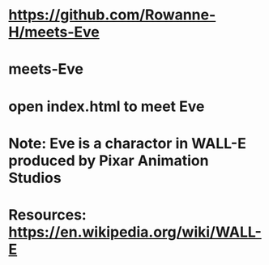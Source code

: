 # https://github.com/Rowanne-H/meets-Eve
# meets-Eve
# open index.html to meet Eve
# Note: Eve is a charactor in WALL-E produced by Pixar Animation Studios
# Resources: https://en.wikipedia.org/wiki/WALL-E
